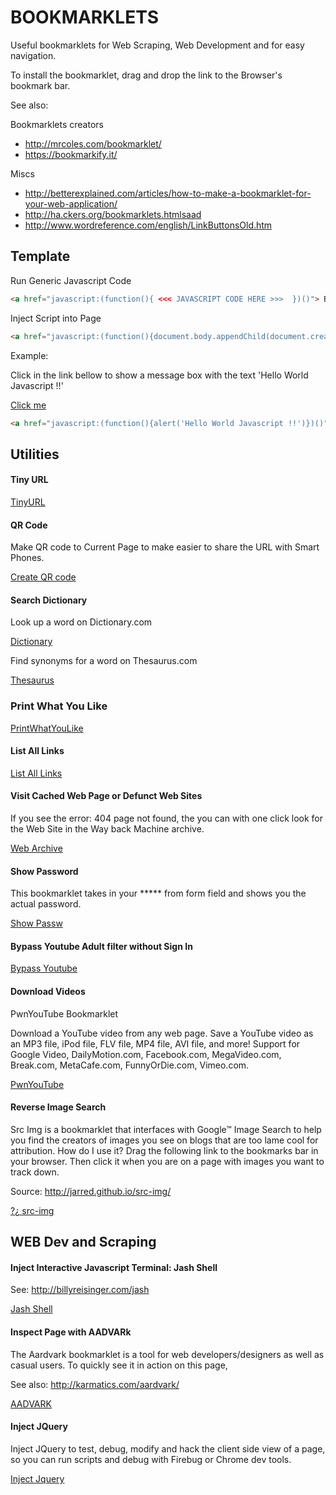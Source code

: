 # BOOKMARKLETS 

Useful bookmarklets for Web Scraping, Web Development and for easy navigation.

To install the bookmarklet, drag and drop the link to the Browser's bookmark bar.

See also: 

Bookmarklets creators

*   http://mrcoles.com/bookmarklet/
*   https://bookmarkify.it/

Miscs
*   http://betterexplained.com/articles/how-to-make-a-bookmarklet-for-your-web-application/
*   http://ha.ckers.org/bookmarklets.htmlsaad
*   http://www.wordreference.com/english/LinkButtonsOld.htm

## Template


Run Generic Javascript Code

```html
<a href="javascript:(function(){ <<< JAVASCRIPT CODE HERE >>>  })()"> Bookmark Label </a>
```

Inject Script into Page

```html
<a href="javascript:(function(){document.body.appendChild(document.createElement('script')).src='http://SCRIPT-URL/SCRIPT.JS' })();"> Label </a>
```

Example: 

Click in the link bellow to show a message box with the text 'Hello World Javascript !!' 

<d1>
<a href="javascript:(function(){alert('Hello World Javascript !!')})()"> Click me </a>
</d1> 

```html
<a href="javascript:(function(){alert('Hello World Javascript !!')})()"> Click me </a>
```



## Utilities


#### Tiny URL

<d1>
<a href="javascript:void(open('http://tinyurl.com/create.php?url='+encodeURIComponent(location.href)))">TinyURL</a>
</d1>

#### QR Code

Make QR code to Current Page to make easier to share the URL with Smart Phones.


<dl>

<a href="javascript:(function(){if(document.getElementById){var x=document.body;var o=document.createElement('script');if(typeof(o)!='object') o=document.standardCreateElement('script');o.setAttribute('src','http://qrbookmarklet.googlecode.com/svn/trunk/qr.js');o.setAttribute('type','text/javascript');x.appendChild(o);}})();">Create QR code </a>

</dl>


#### Search Dictionary

Look up a word on Dictionary.com

<d1>
<a href="javascript:var%20q=escape(window.getSelection()),i,ii;if(!q){for(i=0;i%3Cframes.length;i++){var%20fr=frames[i];try{q=escape(fr.getSelection())}catch(e){};if(q)break;else{for(ii=0;ii%3Cfr.frames.length;ii++){try{q=escape(fr.frames[ii].getSelection())}catch(e){};if(q)break;}}}}if(!q)void(q=prompt('Enter%20word%20to%20define%3A',''));if(q)void(location.href='http://www.dictionary.com/cgi-bin/dict.pl?term='+q);">Dictionary</a>
</d1>

Find synonyms for a word on Thesaurus.com

<d1>
<a href="javascript:var%20q=escape(window.getSelection()),i,ii;if(!q){for(i=0;i%3Cframes.length;i++){var%20fr=frames[i];try{q=escape(fr.getSelection())}catch(e){};if(q)break;else{for(ii=0;ii%3Cfr.frames.length;ii++){try{q=escape(fr.frames[ii].getSelection())}catch(e){};if(q)break;}}}}if(!q)void(q=prompt('Enter%20the%20word%20you%20want%20synonyms%20for%3A',''));if(q)void(location.href='http://www.thesaurus.com/cgi-bin/search?config=roget&words='+q);">Thesaurus</a>
</d1>


### Print What You Like

<d1>
<a href="javascript:(function(){if(window['ppw']&&ppw['bookmarklet']){ppw.bookmarklet.toggle();}else{window._pwyl_home='//www.printwhatyoulike.com/';window._pwyl_pro_id=null;window._pwyl_bmkl=document.createElement('script');window._pwyl_bmkl.setAttribute('type','text/javascript');window._pwyl_bmkl.setAttribute('src',window._pwyl_home+'static/compressed/pwyl_bookmarklet_10.js');window._pwyl_bmkl.setAttribute('pwyl','true');document.getElementsByTagName('head')[0].appendChild(window._pwyl_bmkl);}})();" id="bkmklt_link_safari">PrintWhatYouLike</a>
</d1>

#### List All Links

<d1>

<a href="javascript:(function(){var a=;for(var ln=0;ln<document.links.length;ln++){var lk=document.links[ln];a+=ln+': <a href=\+lk+'\' title=\+lk.text+'\'>'+lk+'</a><br>\n';}w=window.open(,'Links','scrollbars,resizable,width=400,height=600');w.document.write(a);}()">List All Links</a>

</d1>

#### Visit Cached Web Page or Defunct Web Sites

If you see the error: 404 page not found, the you can with one click look for the Web Site in the Way back Machine archive.

<d1>
<a href="javascript:(function(){window.location='http://web.archive.org/web/*/' + document.URL})()" > Web Archive</a>
</d1>


#### Show Password

This bookmarklet takes in your ***** from form field and shows you the actual password.

<a href="javascript:(function(){var%20s,F,j,f,i;%20s%20=%20%22%22;%20F%20=%20document.forms;%20for(j=0;%20j<F.length;%20++j)%20{%20f%20=%20F[j];%20for%20(i=0;%20i<f.length;%20++i)%20{%20if%20(f[i].type.toLowerCase()%20==%20%22password%22)%20s%20+=%20f[i].value%20+%20%22n%22;%20}%20}%20if%20(s)%20alert(%22Passwords%20in%20forms%20on%20this%20page:nn%22%20+%20s);%20else%20alert(%22There%20are%20no%20passwords%20in%20forms%20on%20this%20page.%22);})();">Show Passw</a>


#### Bypass Youtube Adult filter without Sign In

<d1>
<a href="javascript:(function(){window.location.replace(document.URL.replace('watch?v=','v/'))})()"> Bypass Youtube </a>
</d1>

#### Download Videos

PwnYouTube Bookmarklet

Download a YouTube video from any web page. Save a YouTube video as an MP3 file, iPod file, FLV file, MP4 file, AVI file, and more!
Support for Google Video, DailyMotion.com, Facebook.com, MegaVideo.com, Break.com, MetaCafe.com, FunnyOrDie.com, Vimeo.com.

<a href="javascript:(function(){url='http://deturl.com/download-video.js';document.body.appendChild(document.createElement('script')).src=url+'?'+new Date().getTime();})();">PwnYouTube</a>

#### Reverse Image Search

Src Img is a bookmarklet that interfaces with Google™ Image Search to help you find the creators of images you see on blogs that are too lame cool for attribution.
How do I use it? Drag the following link to the bookmarks bar in your browser.
Then click it when you are on a page with images you want to track down.

Source: <http://jarred.github.io/src-img/>

<d1>
<a href="javascript:void((function(){var sir=document.createElement('script');sir.setAttribute('src','http://cdnjs.cloudflare.com/ajax/libs/require.js/0.26.0/require.min.js');sir.setAttribute('type','text/javascript');document.getElementsByTagName('head')[0].appendChild(sir);var sib=document.createElement('script');sib.setAttribute('src','http://jarred.github.com/src-img/js/app/bookmarklet.js?version=0.66');sib.setAttribute('type','text/javascript');document.getElementsByTagName('head')[0].appendChild(sib);})());"><u>?</u>¿<u> src-im</u>g</a>
</d1>


## WEB Dev and Scraping

#### Inject Interactive Javascript Terminal: Jash Shell

See: <http://billyreisinger.com/jash>
    
<d1>
<a href="javascript:(function(){document.body.appendChild(document.createElement('script')).src='http://www.billyreisinger.com/jash/source/latest/Jash.js';})();">Jash Shell</a>
</d1>

#### Inspect Page with AADVARk

The Aardvark bookmarklet is a tool for web developers/designers as well as casual users. To quickly see it in action on this page,

See also: <http://karmatics.com/aardvark/>

<d1>
<a href="javascript:document.getElementsByTagName('head')[0].appendChild(document.createElement('script')).setAttribute('src','http://www.karmatics.com/aardvark/bookmarklet.js')">AADVARK</a>
</d1>


#### Inject JQuery

Inject JQuery to test, debug, modify and hack the client side view of a page, so you can run scripts and debug with Firebug or Chrome dev tools.


<d1>
<a href="javascript:void(function(){document.body.appendChild(document.createElement('script')).src='http://code.jquery.com/jquery-1.7.2.min.js' })();"> Inject Jquery </a>
</d1>

